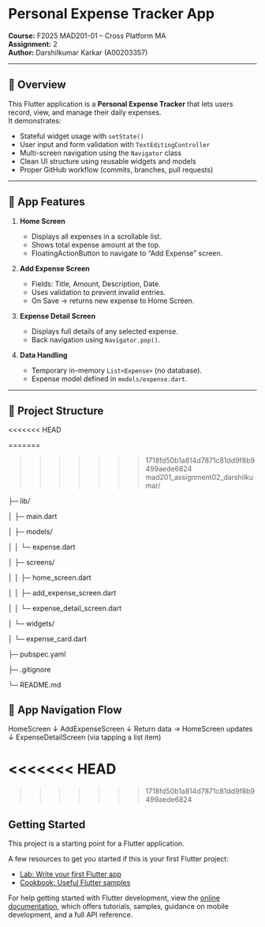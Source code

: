 # Personal Expense Tracker App  
**Course:** F2025 MAD201-01 – Cross Platform MA  
**Assignment:** 2  
**Author:** Darshilkumar Karkar (A00203357)  

---

## 🧩 Overview
This Flutter application is a **Personal Expense Tracker** that lets users record, view, and manage their daily expenses.  
It demonstrates:
- Stateful widget usage with `setState()`
- User input and form validation with `TextEditingController`
- Multi-screen navigation using the `Navigator` class
- Clean UI structure using reusable widgets and models
- Proper GitHub workflow (commits, branches, pull requests)

---

## 🎯 App Features
1. **Home Screen**
   - Displays all expenses in a scrollable list.
   - Shows total expense amount at the top.
   - FloatingActionButton to navigate to “Add Expense” screen.

2. **Add Expense Screen**
   - Fields: Title, Amount, Description, Date.
   - Uses validation to prevent invalid entries.
   - On Save → returns new expense to Home Screen.

3. **Expense Detail Screen**
   - Displays full details of any selected expense.
   - Back navigation using `Navigator.pop()`.

4. **Data Handling**
   - Temporary in-memory `List<Expense>` (no database).
   - Expense model defined in `models/expense.dart`.

---

## 🧱 Project Structure
<<<<<<< HEAD

=======
>>>>>>> 1718fd50b1a814d7871c81dd9f8b9499aede6824
mad201_assignment02_darshilkumar/

├─ lib/

│ ├─ main.dart

│ ├─ models/

│ │ └─ expense.dart

│ ├─ screens/

│ │ ├─ home_screen.dart

│ │ ├─ add_expense_screen.dart

│ │ └─ expense_detail_screen.dart

│ └─ widgets/

│ └─ expense_card.dart

├─ pubspec.yaml

├─ .gitignore

└─ README.md


## 🧭 App Navigation Flow

HomeScreen
   ↓
AddExpenseScreen
   ↓
Return data → HomeScreen updates
   ↓
ExpenseDetailScreen (via tapping a list item)


<<<<<<< HEAD
=======

>>>>>>> 1718fd50b1a814d7871c81dd9f8b9499aede6824
## Getting Started

This project is a starting point for a Flutter application.

A few resources to get you started if this is your first Flutter project:

- [Lab: Write your first Flutter app](https://docs.flutter.dev/get-started/codelab)
- [Cookbook: Useful Flutter samples](https://docs.flutter.dev/cookbook)

For help getting started with Flutter development, view the
[online documentation](https://docs.flutter.dev/), which offers tutorials,
samples, guidance on mobile development, and a full API reference.
